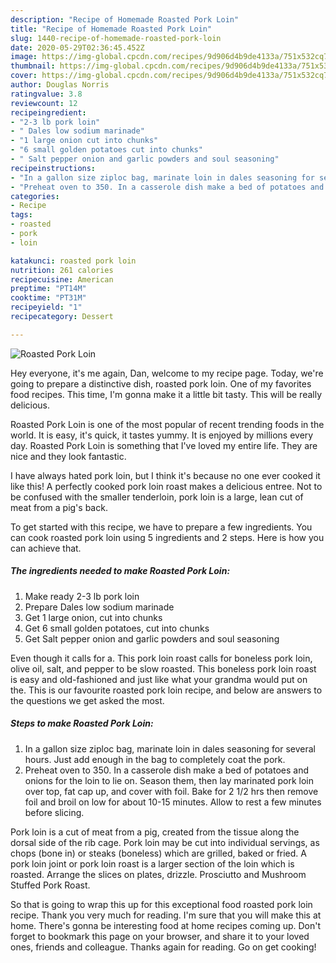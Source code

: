 ```yaml
---
description: "Recipe of Homemade Roasted Pork Loin"
title: "Recipe of Homemade Roasted Pork Loin"
slug: 1440-recipe-of-homemade-roasted-pork-loin
date: 2020-05-29T02:36:45.452Z
image: https://img-global.cpcdn.com/recipes/9d906d4b9de4133a/751x532cq70/roasted-pork-loin-recipe-main-photo.jpg
thumbnail: https://img-global.cpcdn.com/recipes/9d906d4b9de4133a/751x532cq70/roasted-pork-loin-recipe-main-photo.jpg
cover: https://img-global.cpcdn.com/recipes/9d906d4b9de4133a/751x532cq70/roasted-pork-loin-recipe-main-photo.jpg
author: Douglas Norris
ratingvalue: 3.8
reviewcount: 12
recipeingredient:
- "2-3 lb pork loin"
- " Dales low sodium marinade"
- "1 large onion cut into chunks"
- "6 small golden potatoes cut into chunks"
- " Salt pepper onion and garlic powders and soul seasoning"
recipeinstructions:
- "In a gallon size ziploc bag, marinate loin in dales seasoning for several hours. Just add enough in the bag to completely coat the pork."
- "Preheat oven to 350. In a casserole dish make a bed of potatoes and onions for the loin to lie on. Season them, then lay marinated pork loin over top, fat cap up, and cover with foil. Bake for 2 1/2 hrs then remove foil and broil on low for about 10-15 minutes. Allow to rest a few minutes before slicing."
categories:
- Recipe
tags:
- roasted
- pork
- loin

katakunci: roasted pork loin 
nutrition: 261 calories
recipecuisine: American
preptime: "PT14M"
cooktime: "PT31M"
recipeyield: "1"
recipecategory: Dessert

---
```



![Roasted Pork Loin](https://img-global.cpcdn.com/recipes/9d906d4b9de4133a/751x532cq70/roasted-pork-loin-recipe-main-photo.jpg)

Hey everyone, it's me again, Dan, welcome to my recipe page. Today, we're going to prepare a distinctive dish, roasted pork loin. One of my favorites food recipes. This time, I'm gonna make it a little bit tasty. This will be really delicious.

Roasted Pork Loin is one of the most popular of recent trending foods in the world. It is easy, it's quick, it tastes yummy. It is enjoyed by millions every day. Roasted Pork Loin is something that I've loved my entire life. They are nice and they look fantastic.

I have always hated pork loin, but I think it&#39;s because no one ever cooked it like this! A perfectly cooked pork loin roast makes a delicious entree. Not to be confused with the smaller tenderloin, pork loin is a large, lean cut of meat from a pig&#39;s back.


To get started with this recipe, we have to prepare a few ingredients. You can cook roasted pork loin using 5 ingredients and 2 steps. Here is how you can achieve that.

<!--inarticleads1-->

##### The ingredients needed to make Roasted Pork Loin:

1. Make ready 2-3 lb pork loin
1. Prepare  Dales low sodium marinade
1. Get 1 large onion, cut into chunks
1. Get 6 small golden potatoes, cut into chunks
1. Get  Salt pepper onion and garlic powders and soul seasoning


Even though it calls for a. This pork loin roast calls for boneless pork loin, olive oil, salt, and pepper to be slow roasted. This boneless pork loin roast is easy and old-fashioned and just like what your grandma would put on the. This is our favourite roasted pork loin recipe, and below are answers to the questions we get asked the most. 

<!--inarticleads2-->

##### Steps to make Roasted Pork Loin:

1. In a gallon size ziploc bag, marinate loin in dales seasoning for several hours. Just add enough in the bag to completely coat the pork.
1. Preheat oven to 350. In a casserole dish make a bed of potatoes and onions for the loin to lie on. Season them, then lay marinated pork loin over top, fat cap up, and cover with foil. Bake for 2 1/2 hrs then remove foil and broil on low for about 10-15 minutes. Allow to rest a few minutes before slicing.


Pork loin is a cut of meat from a pig, created from the tissue along the dorsal side of the rib cage. Pork loin may be cut into individual servings, as chops (bone in) or steaks (boneless) which are grilled, baked or fried. A pork loin joint or pork loin roast is a larger section of the loin which is roasted. Arrange the slices on plates, drizzle. Prosciutto and Mushroom Stuffed Pork Roast. 

So that is going to wrap this up for this exceptional food roasted pork loin recipe. Thank you very much for reading. I'm sure that you will make this at home. There's gonna be interesting food at home recipes coming up. Don't forget to bookmark this page on your browser, and share it to your loved ones, friends and colleague. Thanks again for reading. Go on get cooking!
